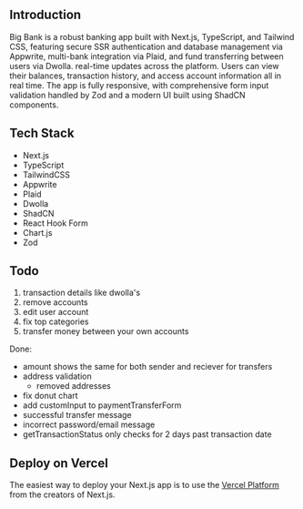## Introduction

Big Bank is a robust banking app built with Next.js, TypeScript, and Tailwind CSS, featuring secure SSR authentication and database management via Appwrite, multi-bank integration via Plaid, and fund transferring between users via Dwolla. real-time updates across the platform. Users can view their balances, transaction history, and access account information all in real time. The app is fully responsive, with comprehensive form input validation handled by Zod and a modern UI built using ShadCN components.

## Tech Stack
- Next.js
- TypeScript
- TailwindCSS
- Appwrite
- Plaid
- Dwolla
- ShadCN
- React Hook Form
- Chart.js
- Zod

## Todo
1. transaction details like dwolla's
2. remove accounts
3. edit user account
4. fix top categories
5. transfer money between your own accounts

Done:
- amount shows the same for both sender and reciever for transfers
- address validation
    - removed addresses
- fix donut chart
- add customInput to paymentTransferForm
- successful transfer message
- incorrect password/email message
- getTransactionStatus only checks for 2 days past transaction date

## Deploy on Vercel

The easiest way to deploy your Next.js app is to use the [Vercel Platform](https://vercel.com/new?utm_medium=default-template&filter=next.js&utm_source=create-next-app&utm_campaign=create-next-app-readme) from the creators of Next.js.

